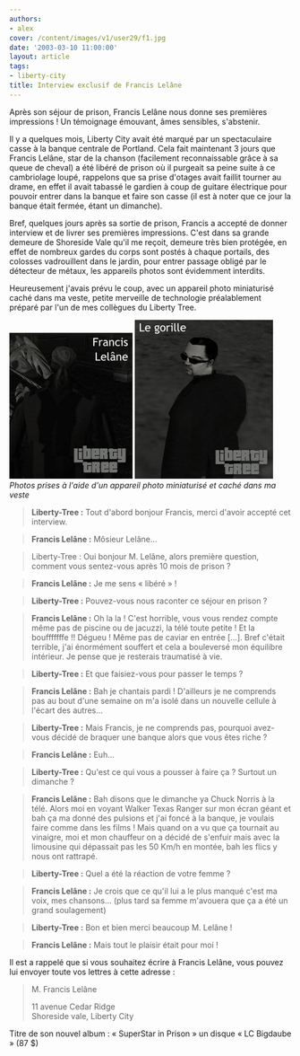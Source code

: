 ```yaml
---
authors:
- alex
cover: /content/images/v1/user29/f1.jpg
date: '2003-03-10 11:00:00'
layout: article
tags:
- liberty-city
title: Interview exclusif de Francis Lelâne
---
```



Après son séjour de prison, Francis Lelâne nous donne ses premières impressions ! Un témoignage émouvant, âmes sensibles, s'abstenir.

Il y a quelques mois, Liberty City avait été marqué par un spectaculaire casse à la banque centrale de Portland. Cela fait maintenant 3 jours que Francis Lelâne, star de la chanson (facilement reconnaissable grâce à sa queue de cheval) a été libéré de prison où il purgeait sa peine suite à ce cambriolage loupé, rappelons que sa prise d'otages avait faillit tourner au drame, en effet il avait tabassé le gardien à coup de guitare électrique pour pouvoir entrer dans la banque et faire son casse (il est à noter que ce jour la banque était fermée, étant un dimanche).

Bref, quelques jours après sa sortie de prison, Francis a accepté de donner interview et de livrer ses premières impressions. C'est dans sa grande demeure de Shoreside Vale qu'il me reçoit, demeure très bien protégée, en effet de nombreux gardes du corps sont postés à chaque portails, des colosses vadrouillent dans le jardin, pour entrer passage obligé par le détecteur de métaux, les appareils photos sont évidemment interdits.

Heureusement j'avais prévu le coup, avec un appareil photo miniaturisé caché dans ma veste, petite merveille de technologie préalablement préparé par l'un de mes collègues du Liberty Tree.

![](/content/images/v1/user29/f2.jpg)
![Photos prises à l'aide d'un appareil photo miniaturisé et caché dans ma veste](/content/images/v1/user29/f3.jpg)
_Photos prises à l'aide d'un appareil photo miniaturisé et caché dans ma veste_

> **Liberty-Tree :** Tout d'abord bonjour Francis, merci d'avoir accepté cet interview.

> **Francis Lelâne :** Môsieur Lelâne…

> Liberty-Tree : Oui bonjour M. Lelâne, alors première question, comment vous sentez-vous après 10 mois de prison ?

> **Francis Lelâne :** Je me sens « libéré » !

> **Liberty-Tree :** Pouvez-vous nous raconter ce séjour en prison ?

> **Francis Lelâne :** Oh la la ! C'est horrible, vous vous rendez compte même pas de piscine ou de jacuzzi, la télé toute petite ! Et la boufffffffe !! Dégueu ! Même pas de caviar en entrée […]. Bref c'était terrible, j'ai énormément souffert et cela a bouleversé mon équilibre intérieur. Je pense que je resterais traumatisé à vie.

> **Liberty-Tree :** Et que faisiez-vous pour passer le temps ?

> **Francis Lelâne :** Bah je chantais pardi ! D'ailleurs je ne comprends pas au bout d'une semaine on m'a isolé dans un nouvelle cellule à l'écart des autres...

> **Liberty-Tree :** Mais Francis, je ne comprends pas, pourquoi avez-vous décidé de braquer une banque alors que vous êtes riche ?

> **Francis Lelâne :** Euh...

> **Liberty-Tree :** Qu'est ce qui vous a pousser à faire ça ? Surtout un dimanche ?

> **Francis Lelâne :** Bah disons que le dimanche ya Chuck Norris à la télé. Alors moi en voyant Walker Texas Ranger sur mon écran géant et bah ça ma donné des pulsions et j'ai foncé à la banque, je voulais faire comme dans les films ! Mais quand on a vu que ça tournait au vinaigre, moi et mon chauffeur on a décidé de s'enfuir mais avec la limousine qui dépassait pas les 50 Km/h en montée, bah les flics y nous ont rattrapé.

> **Liberty-Tree :** Quel a été la réaction de votre femme ?

> **Francis Lelâne :** Je crois que ce qu'il lui a le plus manqué c'est ma voix, mes chansons... (plus tard sa femme m'avouera que ça a été un grand soulagement)

> **Liberty-Tree :** Bon et bien merci beaucoup M. Lelâne !

> **Francis Lelâne :** Mais tout le plaisir était pour moi !

Il est a rappelé que si vous souhaitez écrire à Francis Lelâne, vous pouvez lui envoyer toute vos lettres à cette adresse :

> M. Francis Lelâne  
>   
> 11 avenue Cedar Ridge  
> Shoreside vale, Liberty City

Titre de son nouvel album : « SuperStar in Prison » un disque « LC Bigdaube » (87 $)